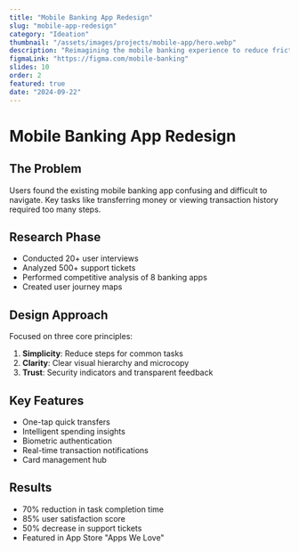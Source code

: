 ```yaml
---
title: "Mobile Banking App Redesign"
slug: "mobile-app-redesign"
category: "Ideation"
thumbnail: "/assets/images/projects/mobile-app/hero.webp"
description: "Reimagining the mobile banking experience to reduce friction and increase user trust through thoughtful interaction design"
figmaLink: "https://figma.com/mobile-banking"
slides: 10
order: 2
featured: true
date: "2024-09-22"
---
```


# Mobile Banking App Redesign

## The Problem

Users found the existing mobile banking app confusing and difficult to navigate. Key tasks like transferring money or viewing transaction history required too many steps.

## Research Phase

- Conducted 20+ user interviews
- Analyzed 500+ support tickets
- Performed competitive analysis of 8 banking apps
- Created user journey maps

## Design Approach

Focused on three core principles:
1. **Simplicity**: Reduce steps for common tasks
2. **Clarity**: Clear visual hierarchy and microcopy
3. **Trust**: Security indicators and transparent feedback

## Key Features

- One-tap quick transfers
- Intelligent spending insights
- Biometric authentication
- Real-time transaction notifications
- Card management hub

## Results

- 70% reduction in task completion time
- 85% user satisfaction score
- 50% decrease in support tickets
- Featured in App Store "Apps We Love"
